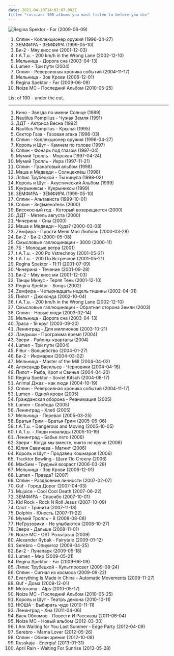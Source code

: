 ```yaml
---
date: 2021-04-10T14:02:07.002Z
title: "russian: 100 albums you must listen to before you die"
---
```

![Regina Spektor - Far (2009-06-09)](http://coverartarchive.org/release/8de3f2da-225f-49de-bb40-7a58e3bb0518/3715735677-500.jpg "Regina Spektor - Far (2009-06-09)")
<ol class="albums">
<li data-cover="http://coverartarchive.org/release/8ee696a2-a2df-3103-9552-84bc89c1b21f/10018803050-500.jpg" data-tags="russian, russian rock" role="button">Сплин - Коллекционер оружия (1996-04-27)</li>
<li data-cover="http://coverartarchive.org/release/d2519293-b0d9-43d8-a669-d52796161c7f/1412312432-500.jpg" data-tags="russian" role="button">ЗЕМФИРА - ЗЕМФИРА (1999-05-10)</li>
<li data-cover="http://coverartarchive.org/release/981956e9-cbe6-43d3-a41b-9c1cdf9f0615/8629209528-500.jpg" data-tags="rock, russian, russian rock" role="button">Би-2 - Мяу кисс ми (2001-12-03)</li>
<li data-cover="https://img.discogs.com/168ocC56t91yXss7WoXJH59-Iwo=/fit-in/600x519/filters:strip_icc():format(jpeg):mode_rgb():quality(90)/discogs-images/R-10566998-1500033083-6757.png.jpg" data-tags="pop" role="button">t.A.T.u. - 200 km/h in the Wrong Lane (2002-12-10)</li>
<li data-cover="http://coverartarchive.org/release/7ae07f7a-4444-4d62-b2ed-0b60bb802715/27801453848-500.jpg" data-tags="folk, russian" role="button">Мельница - Дорога сна (2003-04-13)</li>
<li data-cover="http://coverartarchive.org/release/0ea45f21-a336-40ba-a38b-bf2d1399b0e5/9478672915-500.jpg" data-tags="rock, russian, punk, alternative" role="button">Lumen - Три пути (2004)</li>
<li data-cover="http://coverartarchive.org/release/00de0496-da48-46cc-9199-e3b7b0d13ece/3409380950-500.jpg" data-tags="rock, russian, russian rock" role="button">Сплин - Реверсивная хроника событий (2004-11-17)</li>
<li data-cover="http://coverartarchive.org/release/43e4a25b-dcd7-40e3-abcb-8b9a47ac2d08/20163942881-500.jpg" data-tags="folk, folk rock, russian" role="button">Мельница - Зов Крови (2006-12-01)</li>
<li data-cover="http://coverartarchive.org/release/8de3f2da-225f-49de-bb40-7a58e3bb0518/3715735677-500.jpg" data-tags="pop, piano, anti-folk, indie, alternative, indie pop, indie rock, 00s" role="button">Regina Spektor - Far (2009-06-09)</li>
<li data-cover="http://coverartarchive.org/release/4b694997-ffff-4e17-b3fa-2eff8fd5e30e/10588245317-500.jpg" data-tags="nozi mc, russian, alternative hip-hop" role="button">Noize MC - Последний Альбом (2010-05-25)</li>
</ol>
List of 100 - under the cut.
<!-- more -->

_________________

<ol class="albums">
<li data-cover="https://img.discogs.com/KRAsF06OwWq8BQJ_h4tPqnfqoWU=/fit-in/394x608/filters:strip_icc():format(jpeg):mode_rgb():quality(90)/discogs-images/R-7174417-1435394577-3151.png.jpg" data-tags="russian rock" role="button">
Кино - Звезда по имени Солнце (1989)
</li>
<li data-cover="http://coverartarchive.org/release/ed419c7f-a724-43d4-a5ed-fb5b4976d27b/4166591941-500.jpg" data-tags="post-punk, russian" role="button">
Nautilus Pompilius - Чужая Земля (1991)
</li>
<li data-cover="https://img.discogs.com/YveRMLuzQWp2Z4VLIfpSRo8R4Hs=/fit-in/600x945/filters:strip_icc():format(jpeg):mode_rgb():quality(90)/discogs-images/R-777558-1306174349.jpeg.jpg" data-tags="russian rock, russian" role="button">
ДДТ - Актриса Весна (1992)
</li>
<li data-cover="http://coverartarchive.org/release/58e1b301-dbed-31a1-ab07-0939d3673857/4166685041-500.jpg" data-tags="rock, russian rock" role="button">
Nautilus Pompilius - Крылья (1995)
</li>
<li data-cover="http://coverartarchive.org/release/d854dd34-d5a5-49b5-83bc-6c17a354112e/7646928612-500.jpg" data-tags="alternative, 90s, russian" role="button">
Сектор Газа - Газовая атака (1996-03)
</li>
<li data-cover="http://coverartarchive.org/release/8ee696a2-a2df-3103-9552-84bc89c1b21f/10018803050-500.jpg" data-tags="russian, russian rock" role="button">
Сплин - Коллекционер оружия (1996-04-27)
</li>
<li data-cover="http://coverartarchive.org/release/52c058bb-163a-49d6-81cd-bf0940448d0f/12161289324-500.jpg" data-tags="punk rock" role="button">
Король и Шут - Камнем по голове (1997)
</li>
<li data-cover="http://coverartarchive.org/release/1aaa0434-20d7-3d2b-8bf7-111fea7805ca/11674927194-500.jpg" data-tags="russian rock" role="button">
Сплин - Фонарь под глазом (1997-04)
</li>
<li data-cover="https://img.discogs.com/Z3k4WScRca3dg26gDogwYFL1N3k=/fit-in/556x600/filters:strip_icc():format(jpeg):mode_rgb():quality(90)/discogs-images/R-5197595-1387193447-1676.jpeg.jpg" data-tags="russian rock, rock, pop-rock, russian" role="button">
Мумий Тролль - Морская (1997-04-24)
</li>
<li data-cover="http://coverartarchive.org/release/d768f402-e6ad-443b-9551-5c9e2f25ab9d/12162231602-500.jpg" data-tags="rock, 90s, alternative" role="button">
Мумий Тролль - Икра (1997-11-21)
</li>
<li data-cover="https://img.discogs.com/0SuPxfEu6T74Pw_wmSg7dk4zNZg=/fit-in/600x610/filters:strip_icc():format(jpeg):mode_rgb():quality(90)/discogs-images/R-9111371-1474970082-8131.jpeg.jpg" data-tags="russian rock, rock" role="button">
Сплин - Гранатовый альбом (1998)
</li>
<li data-cover="https://img.discogs.com/SD5cT_bJwiAf6Cu4bOudwwTA1Xk=/fit-in/600x600/filters:strip_icc():format(jpeg):mode_rgb():quality(90)/discogs-images/R-573542-1375447942-3616.jpeg.jpg" data-tags="rock, russian" role="button">
Маша и Медведи - Солнцеклёш (1998)
</li>
<li data-cover="http://coverartarchive.org/release/977ebcc6-6093-4135-81b2-35b952af51ce/5109695318-500.jpg" data-tags="belarusian" role="button">
Ляпис Трубецкой - Ты кинула (1998-02)
</li>
<li data-cover="http://coverartarchive.org/release/bbc9e79c-6c53-3865-b74c-bd9bea133baa/7047433301-500.jpg" data-tags="punk rock" role="button">
Король и Шут - Акустический Альбом (1999)
</li>
<li data-cover="http://coverartarchive.org/release/e14b49ce-056d-4688-8278-03cb597df1ca/7047332743-500.jpg" data-tags="rock, russian, russian rock" role="button">
Кукрыниксы - Кукрыниксы (1999)
</li>
<li data-cover="http://coverartarchive.org/release/d2519293-b0d9-43d8-a669-d52796161c7f/1412312432-500.jpg" data-tags="russian" role="button">
ЗЕМФИРА - ЗЕМФИРА (1999-05-10)
</li>
<li data-cover="http://coverartarchive.org/release/8f6871a9-895e-4a11-b8f2-31a0f11dd46f/3408937704-500.jpg" data-tags="russian rock, rock" role="button">
Сплин - Альтависта (1999-10-01)
</li>
<li data-cover="http://coverartarchive.org/release/80fefa12-27e8-4b41-8732-08d161b6f3e5/3408942818-500.jpg" data-tags="russian rock" role="button">
Сплин - Зн@менатель (2000)
</li>
<li data-cover="http://coverartarchive.org/release/5cb5921e-5933-46bb-af51-b3347ac69028/24339087883-500.jpg" data-tags="russian" role="button">
Високосный год - Который возвращается (2000)
</li>
<li data-cover="http://coverartarchive.org/release/a7fb1924-92ca-4d9e-a67a-01c84c04634c/28163635576-500.jpg" data-tags="rock, russian, russian rock, album" role="button">
ДДТ - Метель августа (2000)
</li>
<li data-cover="https://img.discogs.com/GQYU6SQ8BQLvye7Y8WQG8vzv2R0=/fit-in/600x531/filters:strip_icc():format(jpeg):mode_rgb():quality(90)/discogs-images/R-7361064-1535486256-6953.jpeg.jpg" data-tags="russian" role="button">
Чичерина - Сны (2000)
</li>
<li data-cover="http://coverartarchive.org/release/61f389d0-e878-47b4-ba33-6ae29cfa40bd/5090015769-500.jpg" data-tags="female vocalists, russian" role="button">
Маша и Медведи - Куда? (2000-03-08)
</li>
<li data-cover="http://coverartarchive.org/release/c890f158-7efa-4d0c-9646-a530493ce315/1405666877-500.jpg" data-tags="russian rock" role="button">
Zемфира - Прости Меня Моя Любовь (2000-03-28)
</li>
<li data-cover="http://coverartarchive.org/release/d428c5a2-683a-4691-8890-330c782437fe/10677133074-500.jpg" data-tags="russian rock" role="button">
Би-2 - Би-2 (2000-05-08)
</li>
<li data-cover="https://img.discogs.com/MRVPHCqK3kRID_THMMDE-knKCAw=/fit-in/600x948/filters:strip_icc():format(jpeg):mode_rgb():quality(90)/discogs-images/R-3306344-1324997694.jpeg.jpg" data-tags="rock, russian rock" role="button">
Смысловые галлюцинации - 3000 (2000-11)
</li>
<li data-cover="http://coverartarchive.org/release/084d77a1-110c-4e5d-bb7c-780c029a6ca0/4513137735-500.jpg" data-tags="russian, male vocalists" role="button">
7Б - Молодые ветра (2001)
</li>
<li data-cover="https://img.discogs.com/cfc9e7fd50d7c9c08931869b95f6849a01d0635d/images/spacer.gif" data-tags="rock, russian" role="button">
t.A.T.u. - 200 Po Vstrechnoy (2001-05-21)
</li>
<li data-cover="https://img.discogs.com/Vi38ysSm0Ry1nIeJkzua7suq0Mw=/fit-in/588x600/filters:strip_icc():format(jpeg):mode_rgb():quality(90)/discogs-images/R-243888-1148373522.jpeg.jpg" data-tags="pop, russian" role="button">
t.A.T.u. - 200 По Встречной (2001-05-21)
</li>
<li data-cover="http://coverartarchive.org/release/df05a613-0cde-4f9c-bf69-59bd3b76be3e/5817135757-500.jpg" data-tags="jazz, piano, anti-folk" role="button">
Regina Spektor - 11:11 (2001-07-09)
</li>
<li data-cover="https://img.discogs.com/GPcYJ4HSF83GSQqVCqJAvaEwObU=/fit-in/600x598/filters:strip_icc():format(jpeg):mode_rgb():quality(90)/discogs-images/R-372753-1506459603-3178.jpeg.jpg" data-tags="russian" role="button">
Чичерина - Течение (2001-09-28)
</li>
<li data-cover="http://coverartarchive.org/release/981956e9-cbe6-43d3-a41b-9c1cdf9f0615/8629209528-500.jpg" data-tags="rock, russian, russian rock" role="button">
Би-2 - Мяу кисс ми (2001-12-03)
</li>
<li data-cover="http://coverartarchive.org/release/010360cd-0eb9-4083-bb80-3b7ff14bf1e6/9908342074-500.jpg" data-tags="russian" role="button">
Танцы Минус - Теряя Тень (2001-12-10)
</li>
<li data-cover="http://coverartarchive.org/release/fcb8a3df-61cc-450e-9c9a-fbcfddffae84/16146902869-500.jpg" data-tags="piano, female vocalists" role="button">
Regina Spektor - Songs (2002)
</li>
<li data-cover="http://coverartarchive.org/release/103472d6-746e-4533-be60-ba95bb4383fb/1406115627-500.jpg" data-tags="russian rock, rock" role="button">
Zемфира - Четырнадцать недель тишины (2002-04-01)
</li>
<li data-cover="http://coverartarchive.org/release/023128f0-ad6d-4d7e-8896-dbcc647d441f/12163580164-500.jpg" data-tags="rock, industrial, russian, depressive" role="button">
Пилот - Джоконда (2002-10-04)
</li>
<li data-cover="https://img.discogs.com/168ocC56t91yXss7WoXJH59-Iwo=/fit-in/600x519/filters:strip_icc():format(jpeg):mode_rgb():quality(90)/discogs-images/R-10566998-1500033083-6757.png.jpg" data-tags="pop" role="button">
t.A.T.u. - 200 km/h in the Wrong Lane (2002-12-10)
</li>
<li data-cover="http://coverartarchive.org/release/8f46c0ea-beb9-4069-8431-1962f5df30f6/6411365906-500.jpg" data-tags="electronic, indie, rock, indie rock, post-punk, romantic, russian, electro-rock, russian rock, depressive, ekaterinburg, gluki, gluki66" role="button">
Смысловые галлюцинации - Обратная сторона Земли (2003)
</li>
<li data-cover="http://coverartarchive.org/release/b54e926d-fefe-3de8-84ea-a14b6ce462e0/3409360415-500.jpg" data-tags="rock" role="button">
Сплин - Новые люди (2003-02-14)
</li>
<li data-cover="http://coverartarchive.org/release/7ae07f7a-4444-4d62-b2ed-0b60bb802715/27801453848-500.jpg" data-tags="folk, russian" role="button">
Мельница - Дорога сна (2003-04-13)
</li>
<li data-cover="http://coverartarchive.org/release/3bd442e7-10db-44c5-abeb-5f9f3f68f98d/6880438445-500.jpg" data-tags="rock, alternative, russian" role="button">
7раса - 1й круг (2003-09-20)
</li>
<li data-cover="http://coverartarchive.org/release/18230503-dc0a-4822-b7bc-7822a769d4e8/28086874897-500.jpg" data-tags="ska, russian" role="button">
Ленинград - Для миллионов (2003-10-21)
</li>
<li data-cover="http://coverartarchive.org/release/11f6c756-cfac-4151-b2c8-6d197dceef14/10195583948-500.jpg" data-tags="punk, russian" role="button">
Ландыши - Программа время (2004)
</li>
<li data-cover="http://coverartarchive.org/release/b11b45ac-bef8-4139-99a0-7255d0ef4c17/27109302009-500.jpg" data-tags="rock, russian" role="button">
Звери - Районы-кварталы (2004)
</li>
<li data-cover="http://coverartarchive.org/release/0ea45f21-a336-40ba-a38b-bf2d1399b0e5/9478672915-500.jpg" data-tags="rock, russian, punk, alternative" role="button">
Lumen - Три пути (2004)
</li>
<li data-cover="http://coverartarchive.org/release/ea9811df-915b-4d1b-8172-673b5cc4ce7d/4397578495-500.jpg" data-tags="ethereal" role="button">
Flëur - Волшебство (2004-01-27)
</li>
<li data-cover="http://coverartarchive.org/release/74e829b2-6155-49d1-a634-ae72e685e264/11339739256-500.jpg" data-tags="rock, alternative, russian, russian rock, record collection" role="button">
Би-2 - Иномарки (2004-03-02)
</li>
<li data-cover="http://coverartarchive.org/release/04aac32f-c843-4f2b-b532-b4ad3d0e5e3e/3366213863-500.jpg" data-tags="folk, russian folk, fantasy" role="button">
Мельница - Master of the Mill (2004-04-02)
</li>
<li data-cover="http://coverartarchive.org/release/74358c59-6b61-49c7-b29a-a864bac0c21d/3409386947-500.jpg" data-tags="home-sweet-homeland" role="button">
Александр Васильев - Черновики (2004-04-16)
</li>
<li data-cover="https://img.discogs.com/UfSn6gfi6sOx5KeoccttQOpOmjg=/fit-in/600x595/filters:strip_icc():format(jpeg):mode_rgb():quality(90)/discogs-images/R-7325390-1439827999-1877.jpeg.jpg" data-tags="russian rock" role="button">
Пилот - Рыба, Крот и Свинья (2004-04-20)
</li>
<li data-cover="http://coverartarchive.org/release/39af013c-fe41-413e-8909-066147967c57/16197647081-500.jpg" data-tags="singer-songwriter, female vocalists, anti-folk" role="button">
Regina Spektor - Soviet Kitsch (2004-08-17)
</li>
<li data-cover="https://img.discogs.com/khYKiYX3oXg5XfkVPWh4SVNBMQI=/fit-in/600x598/filters:strip_icc():format(jpeg):mode_rgb():quality(90)/discogs-images/R-1974834-1443379336-4926.jpeg.jpg" data-tags="alternative" role="button">
Animal Джаz - как люди (2004-10-19)
</li>
<li data-cover="http://coverartarchive.org/release/00de0496-da48-46cc-9199-e3b7b0d13ece/3409380950-500.jpg" data-tags="rock, russian, russian rock" role="button">
Сплин - Реверсивная хроника событий (2004-11-17)
</li>
<li data-cover="http://coverartarchive.org/release/0bf087ff-4496-4233-980c-89ed2e4efe50/14831416930-500.jpg" data-tags="punk, russian, live, russian rock, live album" role="button">
Lumen - Одной крови (2005)
</li>
<li data-cover="http://coverartarchive.org/release/f230b810-c08e-4c48-a0be-a161cb937350/9549843827-500.jpg" data-tags="punk, post-punk, psychedelic rock" role="button">
Гражданская оборона - Реанимация (2005)
</li>
<li data-cover="http://coverartarchive.org/release/c7af3832-ec57-4030-8c17-78e0f6f8f3a3/9478681638-500.jpg" data-tags="rock, lumen, alternative, alternative rock" role="button">
Lumen - Свобода (2005)
</li>
<li data-cover="https://img.discogs.com/WMoGKKgjYFAJCFeMUtzI_Moi8Vw=/fit-in/600x620/filters:strip_icc():format(jpeg):mode_rgb():quality(90)/discogs-images/R-11285784-1513447849-7032.jpeg.jpg" data-tags="russian" role="button">
Ленинград - Хлеб (2005)
</li>
<li data-cover="http://coverartarchive.org/release/637dca39-d103-447a-a115-bab41d7a5e2c/27801445252-500.jpg" data-tags="folk, folk rock" role="button">
Мельница - Перевал (2005-03-25)
</li>
<li data-cover="https://via.placeholder.com/450" data-tags="russian, eastern europe rock" role="button">
Братья Грим - Братья Грим (2005-06-06)
</li>
<li data-cover="https://via.placeholder.com/450" data-tags="pop" role="button">
t.A.T.u. - Dangerous and Moving (2005-10-05)
</li>
<li data-cover="http://coverartarchive.org/release/bb656d72-5e7c-4d0a-b45d-d8579747505e/10160516993-500.jpg" data-tags="russian, pop" role="button">
t.A.T.u. - Люди инвалиды (2005-10-19)
</li>
<li data-cover="http://coverartarchive.org/release/1b2aa13d-63b4-4d84-91af-05b7e03863e4/28086663228-500.jpg" data-tags="punk, ska, russian, russian rock" role="button">
Ленинград - Бабье лето (2006)
</li>
<li data-cover="https://img.discogs.com/UtQJIiw3C4XmBQVBN7JJc_zSxlY=/fit-in/600x599/filters:strip_icc():format(jpeg):mode_rgb():quality(90)/discogs-images/R-705452-1560867494-6266.jpeg.jpg" data-tags="rock, russian, russian rock" role="button">
Звери - Когда мы вместе, никто не круче (2006)
</li>
<li data-cover="http://coverartarchive.org/release/64b5164e-f733-48ab-800a-cedb01d0a0a1/28483233476-500.jpg" data-tags="russian" role="button">
Юлия Савичева - Магнит (2006)
</li>
<li data-cover="http://coverartarchive.org/release/596e5567-f743-4013-b036-4c35706083da/10095618121-500.jpg" data-tags="punk rock" role="button">
Король и Шут - Продавец Кошмаров (2006)
</li>
<li data-cover="http://coverartarchive.org/release/4c0c646f-0f0c-4c10-b5e2-3f40d9317b30/5684022212-500.jpg" data-tags="metal, alternative, alternative rock, russian, alternative metal, nu metal, russian alternative" role="button">
Tracktor Bowling - Шаги По Стеклу (2006)
</li>
<li data-cover="http://coverartarchive.org/release/7eccf2d2-95aa-4feb-bb51-e9dec109aeec/1259766212-500.jpg" data-tags="pop, memories, russian, 00s, russian pop, memory" role="button">
МакSим - Трудный возраст (2006-03-28)
</li>
<li data-cover="http://coverartarchive.org/release/43e4a25b-dcd7-40e3-abcb-8b9a47ac2d08/20163942881-500.jpg" data-tags="folk, folk rock, russian" role="button">
Мельница - Зов Крови (2006-12-01)
</li>
<li data-cover="http://coverartarchive.org/release/d391aa9a-a06d-4061-8b85-bde5f16ca299/9478684377-500.jpg" data-tags="lumen, russian rock, punk, russian alternative" role="button">
Lumen - Правда? (2007)
</li>
<li data-cover="http://coverartarchive.org/release/8014f993-3a10-43e6-91fc-e70e916e82ae/3409391770-500.jpg" data-tags="russian rock" role="button">
Сплин - Раздвоение личности (2007-02-07)
</li>
<li data-cover="http://coverartarchive.org/release/8ae14351-f6c9-495e-b652-491f8d480609/1978475483-500.jpg" data-tags="russian rap, guf, hip-hop" role="button">
Guf - Город Дорог (2007-04-03)
</li>
<li data-cover="http://coverartarchive.org/release/ab238b2a-c7c8-49b1-b5b0-caa9bd85dd29/4431938009-500.jpg" data-tags="experimental, idm, minimal" role="button">
Mujuice - Cool Cool Death (2007-06-22)
</li>
<li data-cover="http://coverartarchive.org/release/57e186a7-85a5-499b-b59f-00e42a6e6a97/17957981432-500.jpg" data-tags="russian rock, russian" role="button">
ЗЕМФИРА - Спасибо (2007-10-01)
</li>
<li data-cover="https://img.discogs.com/pOWJ9y4vvwOtb3Bd_IAxl4LOLyw=/fit-in/300x300/filters:strip_icc():format(jpeg):mode_rgb():quality(90)/discogs-images/R-2151980-1322079135.jpeg.jpg" data-tags="rock, rock country" role="button">
Kid Rock - Rock N Roll Jesus (2007-10-09)
</li>
<li data-cover="https://img.discogs.com/bH8FjpNSiQ8z68Exh_qw33Gz17o=/fit-in/600x606/filters:strip_icc():format(jpeg):mode_rgb():quality(90)/discogs-images/R-2964350-1399285931-8605.jpeg.jpg" data-tags="nu-metal, russian alternative" role="button">
Слот - Тринити (2007-11-18)
</li>
<li data-cover="http://coverartarchive.org/release/ddb50222-0bc5-33c6-b332-03d994b2fd71/11563033220-500.jpg" data-tags="alternative" role="button">
Dolphin - Юность (2007-11-22)
</li>
<li data-cover="http://coverartarchive.org/release/93563577-c07b-416a-acb5-e90235af18f1/24692507668-500.jpg" data-tags="rock, russian" role="button">
Мумий Тролль - 8 (2008-08-08)
</li>
<li data-cover="http://coverartarchive.org/release/4283866b-f392-47f5-92b5-da3af3c4b197/14617289573-500.jpg" data-tags="experimental, russian, ukrainian" role="button">
НеГрузовики - Не улыбаются (2008-10-27)
</li>
<li data-cover="https://img.discogs.com/l5n1f9uk8ze7NoSwkiLTcbf5hRk=/fit-in/600x528/filters:strip_icc():format(jpeg):mode_rgb():quality(90)/discogs-images/R-4022276-1352651069-7940.jpeg.jpg" data-tags="pop rock, russian" role="button">
Звери - Дальше (2008-11-01)
</li>
<li data-cover="http://coverartarchive.org/release/ac9ccb92-586b-4b57-97fa-d653a7ea5be3/22983989074-500.jpg" data-tags="hip-hop" role="button">
Noize MC - OST Розыгрыш (2009)
</li>
<li data-cover="http://coverartarchive.org/release/a640a0f7-f52c-4bfd-b4fe-038e14b11af9/2361770326-500.jpg" data-tags="pop, russian" role="button">
Alexander Rybak - Fairytale (2009-01-12)
</li>
<li data-cover="http://coverartarchive.org/release/77fd3081-957b-4c6f-8059-2aa2eabbd01d/7038644600-500.jpg" data-tags="russian, pop" role="button">
Serebro - Опиумroz (2009-04-25)
</li>
<li data-cover="https://img.discogs.com/VEQJ0qGJQ58dNHlznrKM-w2Ni54=/fit-in/472x474/filters:strip_icc():format(jpeg):mode_rgb():quality(90)/discogs-images/R-4861994-1377784846-8661.jpeg.jpg" data-tags="russian rock, alternative, indie rock" role="button">
Би-2 - Лунапарк (2009-05-18)
</li>
<li data-cover="http://coverartarchive.org/release/cf4db36c-11b0-44d6-a7af-ac5f6a254f11/15427402688-500.jpg" data-tags="russian rock" role="button">
Lumen - Мир (2009-05-21)
</li>
<li data-cover="http://coverartarchive.org/release/8de3f2da-225f-49de-bb40-7a58e3bb0518/3715735677-500.jpg" data-tags="pop, piano, anti-folk, indie, alternative, indie pop, indie rock, 00s" role="button">
Regina Spektor - Far (2009-06-09)
</li>
<li data-cover="http://coverartarchive.org/release/324cdbb0-578d-353c-a34b-401b24ce3b57/3117012656-500.jpg" data-tags="belarusian, ska punk" role="button">
Ляпис Трубецкой - Культпросвет (2009-08-24)
</li>
<li data-cover="http://coverartarchive.org/release/a0c542f3-9cf8-493d-8568-f83bfb4e97b0/3409399361-500.jpg" data-tags="rock" role="button">
Сплин - Сигнал из космоса (2009-09-22)
</li>
<li data-cover="https://img.discogs.com/f3u4U0rla2ls427kfbBhi72yz68=/fit-in/600x600/filters:strip_icc():format(jpeg):mode_rgb():quality(90)/discogs-images/R-2248358-1272228462.jpeg.jpg" data-tags="indie, post-rock" role="button">
Everything Is Made in China - Automatic Movements (2009-11-27)
</li>
<li data-cover="http://coverartarchive.org/release/502a8bd7-d5fb-42ff-86d5-a8bca0650b51/27664759338-500.jpg" data-tags="rap" role="button">
Guf - Дома (2009-12-01)
</li>
<li data-cover="http://coverartarchive.org/release/aac74ae4-155f-49de-9f81-dd5e4c23c9d3/6960434823-500.jpg" data-tags="post-punk, indie rock" role="button">
Motorama - Alps (2010-05-17)
</li>
<li data-cover="http://coverartarchive.org/release/4b694997-ffff-4e17-b3fa-2eff8fd5e30e/10588245317-500.jpg" data-tags="nozi mc, russian, alternative hip-hop" role="button">
Noize MC - Последний Альбом (2010-05-25)
</li>
<li data-cover="http://coverartarchive.org/release/bc5e9a51-b17e-465e-9377-0c3f52a5368e/7331538104-500.jpg" data-tags="art-punk" role="button">
Король и Шут - Театръ демона (2010-10-11)
</li>
<li data-cover="https://img.discogs.com/BtRDJId3QrkKkGbpbsmNry6_h30=/fit-in/600x517/filters:strip_icc():format(jpeg):mode_rgb():quality(90)/discogs-images/R-2567674-1428406815-9603.jpeg.jpg" data-tags="electronic, pop, female vocalists, russian, russian pop, 4-5, 4\10" role="button">
НЮША - Выбирать чудо (2010-11-11)
</li>
<li data-cover="https://img.discogs.com/WMoGKKgjYFAJCFeMUtzI_Moi8Vw=/fit-in/600x620/filters:strip_icc():format(jpeg):mode_rgb():quality(90)/discogs-images/R-11285784-1513447849-7032.jpeg.jpg" data-tags="rock, ska, russian, russian rock, mat, shnurok records, zenith" role="button">
Ленинград - Хна (2011-04-06)
</li>
<li data-cover="http://coverartarchive.org/release/a523cc3e-ffc4-4ddd-a1df-59d65aa4b5b4/3922176550-500.jpg" data-tags="russian" role="button">
Вася Обломов - Повести И Рассказы (2011-06-04)
</li>
<li data-cover="http://coverartarchive.org/release/8faa0140-377f-453d-9e47-b08244ef48ba/1599503519-500.jpg" data-tags="hip-hop" role="button">
Noize MC - Новый альбом (2012-03-30)
</li>
<li data-cover="https://img.discogs.com/g4gBjJjViwgK0cUxLsi1f2c0u1M=/fit-in/500x500/filters:strip_icc():format(jpeg):mode_rgb():quality(90)/discogs-images/R-4186613-1390419769-7862.jpeg.jpg" data-tags="post-rock" role="button">
I Am Waiting for You Last Summer - Edge Party (2012-04-09)
</li>
<li data-cover="https://img.discogs.com/INxLcdr_m8NaZA2V9LZLJFRtrYA=/fit-in/600x600/filters:strip_icc():format(jpeg):mode_rgb():quality(90)/discogs-images/R-3882181-1348919423-1874.jpeg.jpg" data-tags="pop, female vocalists, dance, russian, russas, rolanzeliger" role="button">
Serebro - Mama Lover (2012-05-26)
</li>
<li data-cover="http://coverartarchive.org/release/71c73516-1269-439d-9cd7-8cd4717760e3/2294072621-500.jpg" data-tags="rock" role="button">
Сплин - Обман зрения (2012-10-08)
</li>
<li data-cover="http://coverartarchive.org/release/8345b1ef-6036-4ca2-acdb-82b26c266ab0/4199037204-500.jpg" data-tags="metal, punk, ska, russian, ska punk, austrian, russian ska, turbo polka" role="button">
Russkaja - Energia! (2013-01-31)
</li>
<li data-cover="http://coverartarchive.org/release/4fcd5d89-e8a2-43be-b8b0-27616afebdde/8257695074-500.jpg" data-tags="instrumental, post-rock, russian, ukrainian" role="button">
April Rain - Waiting For Sunrise (2013-05-28)
</li>
</ol>